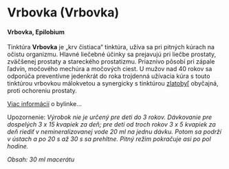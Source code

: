 Vrbovka (Vrbovka)
=================

#### Vrbovka, Epilobium

Tinktúra **Vrbovka** je „krv čistiaca“ tinktúra, užíva sa pri pitných kúrach na
očistu organizmu. Hlavné liečebné účinky sa prejavujú pri liečbe prostaty,
zväčšenej prostaty a stareckého prostatizmu. Priaznivo pôsobí pri zápale ľadvín,
močového mechúra a močových ciest. U mužov nad 40 rokov sa odporúča preventívne
jedenkrát do roka trojdenná užívacia kúra s touto tinktúrou vrbovkou málokvetou
a synergicky s tinktúrou
[zlatobyľ](/sip/tinktury/zlatobyl-2) obyčajná,
proti ochoreniu prostaty.

[Viac informácií](/sip/bylinky/vrbovka-horska) o bylinke…

Upozornenie: *Výrobok nie je určený pre deti do 3 rokov. Dávkovanie pre
dospelých 3 x 15 kvapiek za deň; pre deti od troch rokov 3 x 5 kvapiek za deň
riediť v nemineralizovanej vode 20 ml na jednu dávku. Potom sa podrží v ústach a
po 20 s až 30 s sa prehltne. Pitný režim pokračuje asi po pol hodine.*

*Obsah: 30 ml macerátu*

